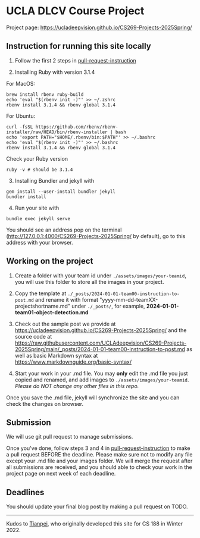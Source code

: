 # UCLA DLCV Course Project

Project page: https://ucladeepvision.github.io/CS269-Projects-2025Spring/


## Instruction for running this site locally

1. Follow the first 2 steps in [pull-request-instruction](pull-request-instruction.md)

2. Installing Ruby with version 3.1.4 

For MacOS:
```
brew install rbenv ruby-build
echo 'eval "$(rbenv init -)"' >> ~/.zshrc
rbenv install 3.1.4 && rbenv global 3.1.4
```
For Ubuntu: 
```
curl -fsSL https://github.com/rbenv/rbenv-installer/raw/HEAD/bin/rbenv-installer | bash
echo 'export PATH="$HOME/.rbenv/bin:$PATH"' >> ~/.bashrc
echo 'eval "$(rbenv init -)"' >> ~/.bashrc
rbenv install 3.1.4 && rbenv global 3.1.4
```

Check your Ruby version
```
ruby -v # should be 3.1.4
```

3. Installing Bundler and jekyll with
```
gem install --user-install bundler jekyll
bundler install
```

4. Run your site with
```
bundle exec jekyll serve
```
You should see an address pop on the terminal (http://127.0.0.1:4000/CS269-Projects-2025Spring/ by default), go to this address with your browser.

## Working on the project

1. Create a folder with your team id under ```./assets/images/your-teamid```, you will use this folder to store all the images in your project.

2. Copy the template at ```./_posts/2024-01-01-team00-instruction-to-post.md``` and rename it with format "yyyy-mm-dd-teamXX-projectshortname.md" under ```./_posts/```, for example, **2024-01-01-team01-object-detection.md**

3. Check out the sample post we provide at https://ucladeepvision.github.io/CS269-Projects-2025Spring/ and the source code at https://raw.githubusercontent.com/UCLAdeepvision/CS269-Projects-2025Spring/main/_posts/2024-01-01-team00-instruction-to-post.md as well as basic Markdown syntax at https://www.markdownguide.org/basic-syntax/

4. Start your work in your .md file. You may **only** edit the .md file you just copied and renamed, and add images to ```./assets/images/your-teamid```. *Please do NOT change any other files in this repo.*

Once you save the .md file, jekyll will synchronize the site and you can check the changes on browser.

## Submission
We will use git pull request to manage submissions.

Once you've done, follow steps 3 and 4 in [pull-request-instruction](pull-request-instruction.md) to make a pull request BEFORE the deadline. Please make sure not to modify any file except your .md file and your images folder. We will merge the request after all submissions are received, and you should able to check your work in the project page on next week of each deadline.

## Deadlines  
You should update your final blog post by making a pull request on TODO. 

-----

Kudos to [Tianpei](https://gutianpei.github.io/), who originally developed this site for CS 188 in Winter 2022.